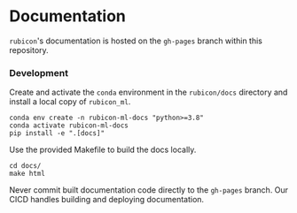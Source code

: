 # Documentation

`rubicon`'s documentation is hosted on the `gh-pages` branch within this
repository.

### Development

Create and activate the `conda` environment in the `rubicon/docs`
directory and install a local copy of `rubicon_ml`.

```
conda env create -n rubicon-ml-docs "python>=3.8"
conda activate rubicon-ml-docs
pip install -e ".[docs]"
```

Use the provided Makefile to build the docs locally.

```
cd docs/
make html
```

Never commit built documentation code directly to the `gh-pages` branch.
Our CICD handles building and deploying documentation.
